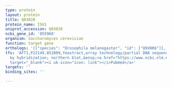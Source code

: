 ```yaml
---
type: protein
layout: protein
title: Q03020
protein_name: ISU1
uniprot_accession: Q03020
ncbi_gene_id: '855968'
organism: Saccharomyces cerevisiae
function: target gene
orthologs: '[{"species": "Drosophila melanogaster", "id": ["Q9VHK6"]}, {"species": "Caenorhabditis elegans", "id": ["O45948"]}, {"species": "Homo sapiens", "id": ["<a href=\"/protein/q9h1k1\">Q9H1K1</a>"]}, {"species": "Mus musculus", "id": ["Q9D7P6"]}, {"species": "Rattus norvegicus", "id": ["B2RZ79"]}]'
tfs: 'AFT1,P22149,852809,Yeastract,array technology/partial DNA sequence identification
  by hybridization; northern blot,&ensp;<a href="https://www.ncbi.nlm.nih.gov/pubmed/?term=10588895%5Buid%5D+OR+16024809%5Buid%5D+OR+24170807%5Buid%5D"
  target="_blank"><i uk-icon="icon: link"></i>Pubmed</a>'
targets: ''
binding_sites: ''

---
```


